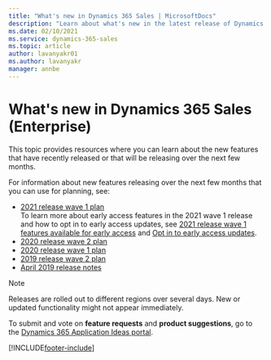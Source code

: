 ```yaml
---
title: "What's new in Dynamics 365 Sales | MicrosoftDocs"
description: "Learn about what's new in the latest release of Dynamics 365 Sales."
ms.date: 02/10/2021
ms.service: dynamics-365-sales
ms.topic: article
author: lavanyakr01
ms.author: lavanyakr
manager: annbe
---
```


# What's new in Dynamics 365 Sales (Enterprise)

This topic provides resources where you can learn about the new features that have recently released or that will be releasing over the next few months.

For information about new features releasing over the next few months that you can use for planning, see:
- [2021 release wave 1 plan](/dynamics365-release-plan/2021wave1/sales/dynamics365-sales/planned-features)<br>
  To learn more about early access features in the 2021 wave 1 release and how to opt in to early access updates, see [2021 release wave 1 features available for early access](/dynamics365-release-plan/2021wave1/features-ready-early-access#dynamics-365-sales) and [Opt in to early access updates](/power-platform/admin/opt-in-early-access-updates).
- [2020 release wave 2 plan](https://docs.microsoft.com/dynamics365-release-plan/2020wave2/sales/dynamics365-sales/planned-features)
- [2020 release wave 1 plan](https://docs.microsoft.com/dynamics365-release-plan/2020wave1/dynamics365-sales/planned-features)  
- [2019 release wave 2 plan](https://docs.microsoft.com/dynamics365-release-plan/2019wave2/dynamics365-sales/planned-features)
- [April 2019 release notes](https://docs.microsoft.com/business-applications-release-notes/april19/dynamics365-sales/planned-features)


> [!NOTE]
> Releases are rolled out to different regions over several days. New or updated functionality might not appear immediately.

To submit and vote on **feature requests** and **product suggestions**, go to the [Dynamics 365 Application Ideas portal](https://experience.dynamics.com/ideas/categories/?forum=5f82c7ac-92b0-e811-a96a-000d3a1bece3&forumName=Dynamics%20365%20Sales).


[!INCLUDE[footer-include](../includes/footer-banner.md)]
